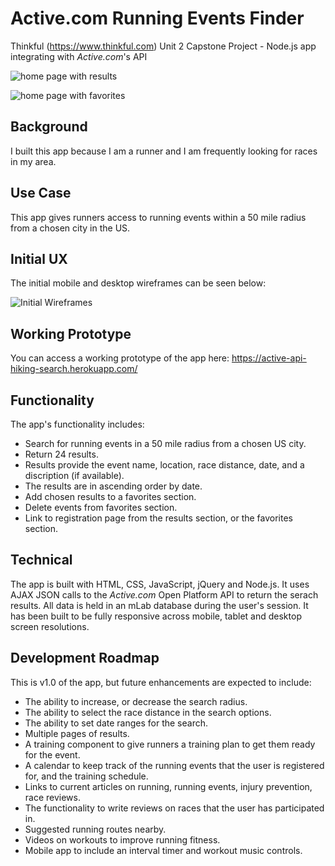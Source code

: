 # Active.com Running Events Finder
Thinkful (https://www.thinkful.com) Unit 2 Capstone Project - Node.js app integrating with *Active.com*'s API

![home page with results](https://brandylavoy.github.io/node-capstone-find-and-register-for-events/git_hub_images/home-page-with-results.png)


![home page with favorites](https://brandylavoy.github.io/node-capstone-find-and-register-for-events/git_hub_images/home-page-with-favorites.png)


## Background

I built this app because I am a runner and I am frequently looking for races in my area.

## Use Case

This app gives runners access to running events within a 50 mile radius from a chosen city in the US.

## Initial UX

The initial mobile and desktop wireframes can be seen below:

![Initial Wireframes](https://brandylavoy.github.io/node-capstone-find-and-register-for-events/git_hub_images/wireframe.JPG)

## Working Prototype

You can access a working prototype of the app here: https://active-api-hiking-search.herokuapp.com/

## Functionality
The app's functionality includes:

* Search for running events in a 50 mile radius from a chosen US city.
* Return 24 results.
* Results provide the event name, location, race distance, date, and a discription (if available).
* The results are in ascending order by date.
* Add chosen results to a favorites section.
* Delete events from favorites section.
* Link to registration page from the results section, or the favorites section.

## Technical

The app is built with HTML, CSS, JavaScript, jQuery and Node.js. It uses AJAX JSON calls to the *Active.com* Open Platform API to return the serach results. All data is held in an mLab database during the user's session. It has been built to be fully responsive across mobile, tablet and desktop screen resolutions.

## Development Roadmap

This is v1.0 of the app, but future enhancements are expected to include:

* The ability to increase, or decrease the search radius.
* The ability to select the race distance in the search options.
* The ability to set date ranges for the search.
* Multiple pages of results.
* A training component to give runners a training plan to get them ready for the event.
* A calendar to keep track of the running events that the user is registered for, and the training schedule.
* Links to current articles on running, running events, injury prevention, race reviews.
* The functionality to write reviews on races that the user has participated in.
* Suggested running routes nearby.
* Videos on workouts to improve running fitness.
* Mobile app to include an interval timer and workout music controls.
